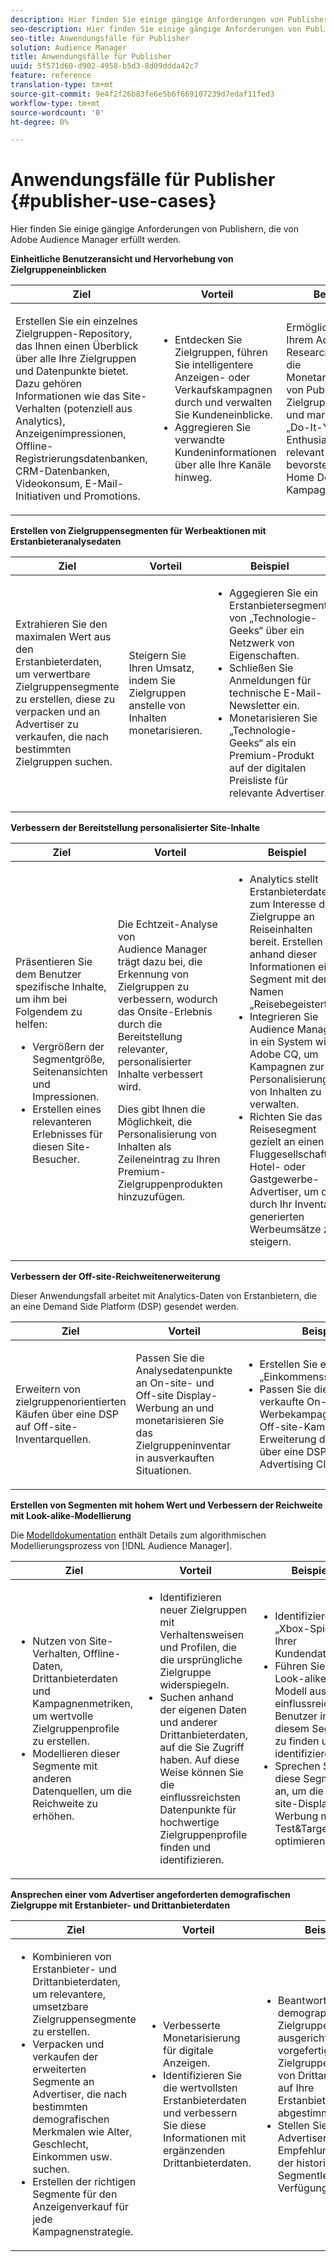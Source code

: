 ```yaml
---
description: Hier finden Sie einige gängige Anforderungen von Publishern, die von Adobe Audience Manager erfüllt werden.
seo-description: Hier finden Sie einige gängige Anforderungen von Publishern, die von Adobe Audience Manager erfüllt werden.
seo-title: Anwendungsfälle für Publisher
solution: Audience Manager
title: Anwendungsfälle für Publisher
uuid: 5f571d60-d902-4958-b5d3-8d09ddda42c7
feature: reference
translation-type: tm+mt
source-git-commit: 9e4f2f26b83fe6e5b6f669107239d7edaf11fed3
workflow-type: tm+mt
source-wordcount: '0'
ht-degree: 0%

---
```



# Anwendungsfälle für Publisher {#publisher-use-cases}

Hier finden Sie einige gängige Anforderungen von Publishern, die von Adobe Audience Manager erfüllt werden.

<!-- 

c_pub_use_case.xml

 -->

**Einheitliche Benutzeransicht und Hervorhebung von Zielgruppeneinblicken**

<table id="table_7051791195CE41B49173BBF9E581BFB6"> 
 <thead> 
  <tr> 
   <th colname="col1" class="entry"> Ziel </th> 
   <th colname="col2" class="entry"> Vorteil </th> 
   <th colname="col3" class="entry"> Beispiel </th> 
  </tr> 
 </thead>
 <tbody> 
  <tr> 
   <td colname="col1"> <p>Erstellen Sie ein einzelnes Zielgruppen-Repository, das Ihnen einen Überblick über alle Ihre Zielgruppen und Datenpunkte bietet. Dazu gehören Informationen wie das Site-Verhalten (potenziell aus Analytics), Anzeigenimpressionen, Offline-Registrierungsdatenbanken, CRM-Datenbanken, Videokonsum, E-Mail-Initiativen und Promotions. </p> </td> 
   <td colname="col2"> <p> 
     <ul id="ul_FB6683152C7D4D65AF951BA55E123427"> 
      <li id="li_45C12198EDDE4107AE59947BBAA51A60">Entdecken Sie Zielgruppen, führen Sie intelligentere Anzeigen- oder Verkaufskampagnen durch und verwalten Sie Kundeneinblicke. </li> 
      <li id="li_53727E7A3D494299B4631439612AC226">Aggregieren Sie verwandte Kundeninformationen über alle Ihre Kanäle hinweg. </li> 
     </ul> </p> </td> 
   <td colname="col3"> <p>Ermöglichen Sie Ihrem Ad Sales Research-Team die Monetarisierung von Publisher-Zielgruppenprofilen und markieren Sie „Do-It-Yourself“-Enthusiasten als relevant für eine bevorstehende Home Depot-Kampagne. </p> </td> 
  </tr> 
 </tbody> 
</table>

**Erstellen von Zielgruppensegmenten für Werbeaktionen mit Erstanbieteranalysedaten**

<table id="table_EE77D9F5BAD1473C8E058EE778AF2C3F"> 
 <thead> 
  <tr> 
   <th colname="col1" class="entry"> Ziel </th> 
   <th colname="col2" class="entry"> Vorteil </th> 
   <th colname="col3" class="entry"> Beispiel </th> 
  </tr> 
 </thead>
 <tbody> 
  <tr> 
   <td colname="col1"> <p>Extrahieren Sie den maximalen Wert aus den Erstanbieterdaten, um verwertbare Zielgruppensegmente zu erstellen, diese zu verpacken und an Advertiser zu verkaufen, die nach bestimmten Zielgruppen suchen. </p> </td> 
   <td colname="col2"> <p>Steigern Sie Ihren Umsatz, indem Sie Zielgruppen anstelle von Inhalten monetarisieren. </p> </td> 
   <td colname="col3"> <p> 
     <ul id="ul_07695D68C7FA4BDE92E69AB84B59F0B5"> 
      <li id="li_D271C4C62589403C9F5D3B478EA1B1F3">Aggegieren Sie ein Erstanbietersegment von „Technologie-Geeks“ über ein Netzwerk von Eigenschaften. </li> 
      <li id="li_1EC9E0F4BC6343C88CF29D07B9D1DA11">Schließen Sie Anmeldungen für technische E-Mail-Newsletter ein. </li> 
      <li id="li_2C5CE406BAEC4F3B8AAED5DF414E1C8B">Monetarisieren Sie „Technologie-Geeks“ als ein Premium-Produkt auf der digitalen Preisliste für relevante Advertiser. </li> 
     </ul> </p> </td> 
  </tr> 
 </tbody> 
</table>

**Verbessern der Bereitstellung personalisierter Site-Inhalte**

<table id="table_D8E82821D9F1491A822A6ABA3A988386"> 
 <thead> 
  <tr> 
   <th colname="col1" class="entry"> Ziel </th> 
   <th colname="col2" class="entry"> Vorteil </th> 
   <th colname="col3" class="entry"> Beispiel </th> 
  </tr> 
 </thead>
 <tbody> 
  <tr> 
   <td colname="col1"> <p>Präsentieren Sie dem Benutzer spezifische Inhalte, um ihm bei Folgendem zu helfen: </p> <p> 
     <ul id="ul_ACE36F7845EB4A2E9005ECCD746495CC"> 
      <li id="li_0714139FF2F5492DA32FB95456699E54">Vergrößern der Segmentgröße, Seitenansichten und Impressionen. </li> 
      <li id="li_2CA4DFF2836D4F71A137829074F46D17">Erstellen eines relevanteren Erlebnisses für diesen Site-Besucher. </li> 
     </ul> </p> </td> 
   <td colname="col2"> <p>Die Echtzeit-Analyse von <span class="keyword">Audience Manager</span> trägt dazu bei, die Erkennung von Zielgruppen zu verbessern, wodurch das Onsite-Erlebnis durch die Bereitstellung relevanter, personalisierter Inhalte verbessert wird. </p> <p>Dies gibt Ihnen die Möglichkeit, die Personalisierung von Inhalten als Zeileneintrag zu Ihren Premium-Zielgruppenprodukten hinzuzufügen. </p> </td> 
   <td colname="col3"> <p> 
     <ul id="ul_EEED2DAD504C486F8C00992219C893F7"> 
      <li id="li_E536F7C79824484DA3DC895809B849F4">Analytics stellt Erstanbieterdaten zum Interesse der Zielgruppe an Reiseinhalten bereit. Erstellen Sie anhand dieser Informationen ein Segment mit dem Namen „Reisebegeisterte“. </li> 
      <li id="li_DCB3A5F3772C4DCEB757A4AB6CABFBE3">Integrieren Sie <span class="keyword">Audience Manager</span> in ein System wie Adobe CQ, um Kampagnen zur Personalisierung von Inhalten zu verwalten. </li> 
      <li id="li_A9BFB7EB7504492BA83F182BE5E8CEF8">Richten Sie das Reisesegment gezielt an einen Fluggesellschafts-, Hotel- oder Gastgewerbe-Advertiser, um die durch Ihr Inventar generierten Werbeumsätze zu steigern. </li> 
     </ul> </p> </td> 
  </tr> 
 </tbody> 
</table>

**Verbessern der Off-site-Reichweitenerweiterung**

Dieser Anwendungsfall arbeitet mit Analytics-Daten von Erstanbietern, die an eine Demand Side Platform (DSP) gesendet werden.

<table id="table_F88329D45D9441F1A8EDB9D6140FD02D"> 
 <thead> 
  <tr> 
   <th colname="col1" class="entry"> Ziel </th> 
   <th colname="col2" class="entry"> Vorteil </th> 
   <th colname="col3" class="entry"> Beispiel </th> 
  </tr>
 </thead>
 <tbody> 
  <tr> 
   <td colname="col1"> <p>Erweitern von zielgruppenorientierten Käufen über eine DSP auf Off-site-Inventarquellen. </p> </td> 
   <td colname="col2"> <p>Passen Sie die Analysedatenpunkte an On-site- und Off-site Display-Werbung an und monetarisieren Sie das Zielgruppeninventar in ausverkauften Situationen. </p> </td> 
   <td colname="col3"> <p> 
     <ul id="ul_EE7A86BFFE534A59A9F8C7CAF46A31E5"> 
      <li id="li_D399592D9D904865BD319DC3621B832B">Erstellen Sie ein Segment „Einkommenssteuerforscher“. </li> 
      <li id="li_D28AC8BA5E194176BB8736B089B3C2F7">Passen Sie die an Turbo Tax verkaufte On-site-Werbekampagne an eine Off-site-Kampagne zur Erweiterung der Reichweite über eine DSP wie Adobe Advertising Cloud an. </li> 
     </ul> </p> </td> 
  </tr> 
 </tbody> 
</table>

**Erstellen von Segmenten mit hohem Wert und Verbessern der Reichweite mit Look-alike-Modellierung**

Die [Modelldokumentation](../features/algorithmic-models/understanding-models.md) enthält Details zum algorithmischen Modellierungsprozess von [!DNL Audience Manager].

<table id="table_A10E4656E2A74EF5BCCA42A7AAA94416"> 
 <thead> 
  <tr> 
   <th colname="col1" class="entry"> Ziel </th> 
   <th colname="col2" class="entry"> Vorteil </th> 
   <th colname="col3" class="entry"> Beispiel </th> 
  </tr>
 </thead>
 <tbody> 
  <tr> 
   <td colname="col1"> <p> 
     <ul id="ul_6B69497AA7F543249FF820B1D5DC604F"> 
      <li id="li_7022E99BC3C6475988B8424528A221A8">Nutzen von Site-Verhalten, Offline-Daten, Drittanbieterdaten und Kampagnenmetriken, um wertvolle Zielgruppenprofile zu erstellen. </li> 
      <li id="li_DBD50B14B3D34D9AB72C42E245406FE8">Modellieren dieser Segmente mit anderen Datenquellen, um die Reichweite zu erhöhen. </li> 
     </ul> </p> </td> 
   <td colname="col2"> <p> 
     <ul id="ul_CC5448D2EA0646D4AF3547E81DE31FDE"> 
      <li id="li_8F11E40026404C1380F26F6D03952C8E">Identifizieren neuer Zielgruppen mit Verhaltensweisen und Profilen, die die ursprüngliche Zielgruppe widerspiegeln. </li> 
      <li id="li_5F67AD849EC145DBB1E52A92BBE2CEE3">Suchen anhand der eigenen Daten und anderer Drittanbieterdaten, auf die Sie Zugriff haben. Auf diese Weise können Sie die einflussreichsten Datenpunkte für hochwertige Zielgruppenprofile finden und identifizieren. </li> 
     </ul> </p> </td> 
   <td colname="col3"> <p> 
     <ul id="ul_51091241D6B94A849A383538045D797C"> 
      <li id="li_88798E58BA574FA196CFC02C9C55A293">Identifizieren Sie „Xbox-Spieler“ in Ihrer Kundendatenbank. </li> 
      <li id="li_1136BBC68C8242CE9F116F2C70A4C164">Führen Sie ein Look-alike-Modell aus, um die einflussreichsten Benutzer in diesem Segment zu finden und zu identifizieren. </li> 
      <li id="li_8BAED15DF7BA41B28B51BE8DC71DFDE8">Sprechen Sie diese Segmente an, um die On-site-Display-Werbung mit Test&amp;Target zu optimieren. </li> 
     </ul> </p> </td> 
  </tr> 
 </tbody> 
</table>

**Ansprechen einer vom Advertiser angeforderten demografischen Zielgruppe mit Erstanbieter- und Drittanbieterdaten**

<table id="table_63E19A09F1254D83A84F741CFB68A684"> 
 <thead> 
  <tr> 
   <th colname="col1" class="entry"> Ziel </th> 
   <th colname="col2" class="entry"> Vorteil </th> 
   <th colname="col3" class="entry"> Beispiel </th> 
  </tr> 
 </thead>
 <tbody> 
  <tr> 
   <td colname="col1"> <p> 
     <ul id="ul_DB5B31FB1C7D4D36B9C32912921B39B5"> 
      <li id="li_7B750D619A8F40329B027559DDC5CFB0">Kombinieren von Erstanbieter- und Drittanbieterdaten, um relevantere, umsetzbare Zielgruppensegmente zu erstellen. </li> 
      <li id="li_E0BC69F4F1BC4A2FA8B1807815072642">Verpacken und verkaufen der erweiterten Segmente an Advertiser, die nach bestimmten demografischen Merkmalen wie Alter, Geschlecht, Einkommen usw. suchen. </li> 
      <li id="li_87FD5150D9F74FC9973FECD5DA363C34">Erstellen der richtigen Segmente für den Anzeigenverkauf für jede Kampagnenstrategie. </li> 
     </ul> </p> </td> 
   <td colname="col2"> <p> 
     <ul id="ul_9AABE5394A2B4352A9A368C3F887F583"> 
      <li id="li_64324505C1494879AE01DD93DFFF4753">Verbesserte Monetarisierung für digitale Anzeigen. </li> 
      <li id="li_429471653E65467582B193F89D7C5426">Identifizieren Sie die wertvollsten Erstanbieterdaten und verbessern Sie diese Informationen mit ergänzenden Drittanbieterdaten. </li> 
     </ul> </p> </td> 
   <td colname="col3"> <p> 
     <ul id="ul_E59B88951B454AEA8E898A64C07F0F49"> 
      <li id="li_A856501CD9AB4ABFA4A440D2F451DFD2">Beantworten Sie auf demographische Zielgruppen ausgerichtete RFPs mit vorgefertigten Zielgruppensegmenten von Drittanbietern, die auf Ihre Erstanbieterdaten abgestimmt sind. </li> 
      <li id="li_32C82F83D0D440C0B86C527FD4BAF118">Stellen Sie dem Advertiser Empfehlungen anhand der historischen Segmentleistung zur Verfügung. </li> 
     </ul> </p> </td> 
  </tr> 
 </tbody> 
</table>

